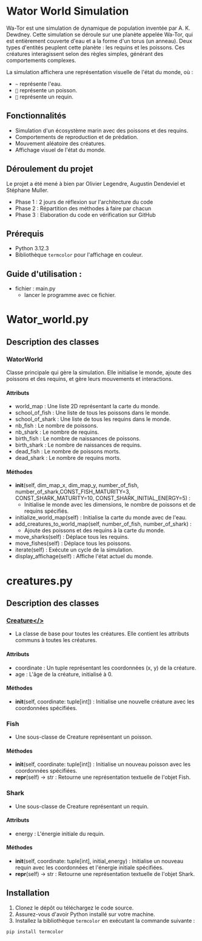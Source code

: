 # Wator World Simulation

Wa-Tor est une simulation de dynamique de population inventée par A. K. Dewdney. Cette simulation se déroule sur une planète appelée Wa-Tor, qui est entièrement couverte d'eau et a la forme d'un torus (un anneau). Deux types d'entités peuplent cette planète : les requins et les poissons. Ces créatures interagissent selon des règles simples, générant des comportements complexes. 

La simulation affichera une représentation visuelle de l'état du monde, où :
- `~` représente l'eau.
- `🐠` représente un poisson.
- `🦈` représente un requin.

## Fonctionnalités

- Simulation d'un écosystème marin avec des poissons et des requins.
- Comportements de reproduction et de prédation.
- Mouvement aléatoire des créatures.
- Affichage visuel de l'état du monde.

## Déroulement du projet
Le projet a été mené à bien par Olivier Legendre, Augustin Dendeviel et Stéphane Muller.
- Phase 1 : 2 jours de réflexion sur l'architecture du code
- Phase 2 : Répartition des méthodes à faire par chacun
- Phase 3 : Elaboration du code en vérification sur GitHub

## Prérequis

- Python 3.12.3
- Bibliothèque `termcolor` pour l'affichage en couleur.

## Guide d'utilisation :

- fichier : main.py  
    - lancer le programme avec ce fichier.  

# Wator_world.py
## Description des classes
### WatorWorld

Classe principale qui gère la simulation. Elle initialise le monde, ajoute des poissons et des requins, et gère leurs mouvements et interactions.  

#### Attributs  

- world_map : Une liste 2D représentant la carte du monde.
- school_of_fish : Une liste de tous les poissons dans le monde.
- school_of_shark : Une liste de tous les requins dans le monde.
- nb_fish : Le nombre de poissons.
- nb_shark : Le nombre de requins.
- birth_fish : Le nombre de naissances de poissons.
- birth_shark : Le nombre de naissances de requins.
- dead_fish : Le nombre de poissons morts.
- dead_shark : Le nombre de requins morts.

#### Méthodes

- __init__(self, dim_map_x, dim_map_y, number_of_fish, number_of_shark,CONST_FISH_MATURITY=3, CONST_SHARK_MATURITY=10, CONST_SHARK_INITIAL_ENERGY=5) :  
    - Initialise le monde avec les dimensions, le nombre de poissons et de requins spécifiés.
- initialize_world_map(self) : Initialise la carte du monde avec de l'eau.
- add_creatures_to_world_map(self, number_of_fish, number_of_shark) : 
    - Ajoute des poissons et des requins à la carte du monde.
- move_sharks(self) : Déplace tous les requins.
- move_fishes(self) : Déplace tous les poissons.
- iterate(self) : Exécute un cycle de la simulation.
- display_affichage(self) : Affiche l'état actuel du monde.

# creatures.py
## Description des classes
### <ins>Creature</>
- La classe de base pour toutes les créatures. Elle contient les attributs communs à toutes les créatures.

#### Attributs

- coordinate : Un tuple représentant les coordonnées (x, y) de la créature.
- age : L'âge de la créature, initialisé à 0.

#### Méthodes

- __init__(self, coordinate: tuple[int]) : Initialise une nouvelle créature avec les coordonnées spécifiées.

### Fish
- Une sous-classe de Creature représentant un poisson.

#### Méthodes

- __init__(self, coordinate: tuple[int]) : 
Initialise un nouveau poisson avec les coordonnées spécifiées.  
- __repr__(self) -> str : Retourne une représentation textuelle de l'objet Fish.

### Shark
- Une sous-classe de Creature représentant un requin.  

#### Attributs
- energy : L'énergie initiale du requin.

#### Méthodes

- __init__(self, coordinate: tuple[int], initial_energy) : 
Initialise un nouveau requin avec les coordonnées et l'énergie initiale spécifiées.  
- __repr__(self) -> str : Retourne une représentation textuelle de l'objet Shark.


## Installation

1. Clonez le dépôt ou téléchargez le code source.
2. Assurez-vous d'avoir Python installé sur votre machine.
3. Installez la bibliothèque `termcolor` en exécutant la commande suivante :

```bash
pip install termcolor


